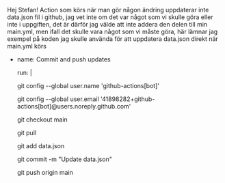 Hej Stefan!
Action som körs när man gör någon ändring uppdaterar inte data.json fil i github, jag vet inte om det var något som vi skulle göra eller inte i uppgiften, det är därför jag välde att inte addera
den delen till min main.yml, men ifall det skulle vara något som vi måste göra, här lämnar jag exempel på koden jag skulle använda för att uppdatera data.json direkt när main.yml körs

  - name: Commit and push updates
   
    run: |
    
      git config --global user.name 'github-actions[bot]'
    
      git config --global user.email '41898282+github-actions[bot]@users.noreply.github.com'
    
      git checkout main
    
      git pull
  
      git add data.json
    
      git commit -m "Update data.json"
    
      git push origin main
